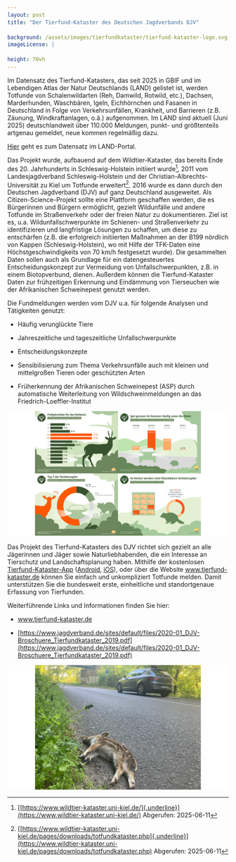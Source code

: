 ```yaml
---
layout: post 
title: "Der Tierfund-Kataster des Deutschen Jagdverbands DJV"

background: /assets/images/tierfundkataster/tierfund-kataster-logo.svg
imageLicense: |
  
height: 70vh
---
```

Im Datensatz des Tierfund-Katasters, das seit 2025 in GBIF und im Lebendigen Atlas der Natur Deutschlands (LAND)
gelistet ist, werden Totfunde von Schalenwildarten (Reh, Damwild, Rotwild, etc.), Dachsen, Marderhunden, Waschbären, Igeln, Eichhörnchen und Fasanen in Deutschland in Folge von Verkehrsunfällen, Krankheit, und Barrieren (z.B. Zäunung, Windkraftanlagen, o.ä.) aufgenommen.
Im LAND sind aktuell (Juni 2025) deutschlandweit über 110.000 Meldungen, punkt- und größtenteils artgenau gemeldet, neue kommen regelmäßig dazu.

[Hier](https://land.gbif.de/occurrence/search/?datasetKey=94596968-b143-4622-9b66-01a733bccc33) geht es zum Datensatz im LAND-Portal.

Das Projekt wurde, aufbauend auf dem Wildtier-Kataster, das bereits Ende des 20. Jahrhunderts in Schleswig-Holstein initiiert wurde[^1], 2011 vom Landesjagdverband Schleswig-Holstein und der Christian-Albrechts-Universität zu Kiel um Totfunde erweitert[^2].
2016 wurde es dann durch den Deutschen Jagdverband (DJV) auf ganz Deutschland ausgeweitet.
Als Citizen-Science-Projekt sollte eine Plattform geschaffen werden, die es Bürgerinnen und Bürgern ermöglicht, gezielt Wildunfälle und andere Totfunde im Straßenverkehr oder der freien Natur zu dokumentieren.
Ziel ist es, u.a. Wildunfallschwerpunkte im Schienen- und Straßenverkehr zu identifizieren und langfristige Lösungen zu schaffen, um diese zu entschärfen (z.B. die erfolgreich initiierten Maßnahmen an der B199 nördlich von Kappen (Schleswig-Holstein), wo mit Hilfe der TFK-Daten eine Höchstgeschwindigkeits von 70 km/h festgesetzt wurde).
Die gesammelten Daten sollen auch als Grundlage für ein datengesteuertes Entscheidungskonzept zur Vermeidung von Unfallschwerpunkten, z.B. in einem Biotopverbund, dienen.
Außerdem können die Tierfund-Kataster Daten zur frühzeitigen Erkennung und Eindämmung von Tierseuchen wie der Afrikanischen Schweinepest genutzt werden.

Die Fundmeldungen werden vom DJV u.a. für folgende Analysen und
Tätigkeiten genutzt:

- Häufig verunglückte Tiere

- Jahreszeitliche und tageszeitliche Unfallschwerpunkte

- Entscheidungskonzepte

- Sensibilisierung zum Thema Verkehrsunfälle auch mit kleinen und
  mittelgroßen Tieren oder geschützten Arten

- Früherkennung der Afrikanischen Schweinepest (ASP) durch automatische
  Weiterleitung von Wildschweinmeldungen an das
  Friedrich-Loeffler-Institut

![Statistiken](/assets/images/tierfundkataster/statistiken.svg)

Das Projekt des Tierfund-Katasters des DJV richtet sich gezielt an alle Jägerinnen und Jäger sowie Naturliebhabenden, die ein Interesse an Tierschutz und Landschaftsplanung haben.
Mithilfe der kostenlosen [Tierfund-Kataster-App](https://www.youtube.com/watch?v=nb2DRcV1qj8) ([Android](https://play.google.com/store/apps/details?id=de.duf.totfund&hl=de&pli=1), [iOS](https://apps.apple.com/de/app/tfk/id551640662)), oder über die Website www.tierfund-kataster.de können Sie einfach und unkompliziert Totfunde melden.
Damit unterstützen Sie die bundesweit erste, einheitliche und standortgenaue Erfassung von Tierfunden.

Weiterführende Links und Informationen finden Sie hier:

- www.tierfund-kataster.de

- [https://www.jagdverband.de/sites/default/files/2020-01_DJV-Broschuere_Tierfundkataster_2019.pdf](https://www.jagdverband.de/sites/default/files/2020-01_DJV-Broschuere_Tierfundkataster_2019.pdf)

![Quelle: Ponick/DJV](/assets/images/tierfundkataster/ferkel_am_strassenrand.svg)

[^1]: [[https://www.wildtier-kataster.uni-kiel.de/]{.underline}](https://www.wildtier-kataster.uni-kiel.de/)
    Abgerufen: 2025-06-11

[^2]: [[https://www.wildtier-kataster.uni-kiel.de/pages/downloads/totfundkataster.php]{.underline}](https://www.wildtier-kataster.uni-kiel.de/pages/downloads/totfundkataster.php)
    Abgerufen: 2025-06-11

